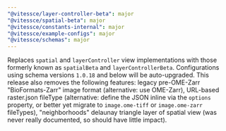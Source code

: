 ```yaml
---
"@vitessce/layer-controller-beta": major
"@vitessce/spatial-beta": major
"@vitessce/constants-internal": major
"@vitessce/example-configs": major
"@vitessce/schemas": major
---
```


Replaces `spatial` and `layerController` view implementations with those formerly known as `spatialBeta` and `layerControllerBeta`. Configurations using schema versions `1.0.18` and below will be auto-upgraded. This release also removes the following features: legacy pre-OME-Zarr "BioFormats-Zarr" image format (alternative: use OME-Zarr), URL-based raster.json fileType (alternative: define the JSON inline via the `options` property, or better yet migrate to `image.ome-tiff` or `image.ome-zarr` fileTypes), "neighborhoods" delaunay triangle layer of spatial view (was never really documented, so should have little impact).  
